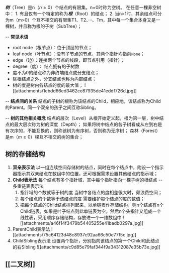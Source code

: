 ***树***（Tree）是n（$n \ge 0$）个结点的有限集。n=0时称为空树。
在任意一棵非空树中：
	1. 有且仅有一个特定的称为***根***（Root）的结点；
	2. 当n>1时，其余结点可分为m（m>0）个互不相交的有限集T1、T2、···、Tm，其中每一个集合本身又是一棵树，并且称为根的子树（SubTree）；

 -- **常见术语**
 - root node（根节点）：位于顶层的节点；
 - leaf node（叶节点）：没有子节点的节点，其两个指针均指向`None`；
 - edge（边）：连接两个节点的线段，即节点引用（指针）；
 - degree（度）： 结点拥有的子树数
- 度不为0的结点称为非终端结点或分支结点；
- 除根结点之外，分支结点也称为内部结点；
- 树的度是树内各结点的度的最大值；
![[attachments/1ebdd66ed3462ce87935de41eddf726d.jpg]]

 -- **结点间的关系**
 结点的子树的根称为该结点的Child，相应地，该结点称为Child的Parent。同一个双亲的孩子之间互称Sibling。

 -- **树的其他相关概念**
 结点的层次（Level）从根开始定义起，根为第一层，树中结点的最大层次称为树的深度（Depth）；
 如果将树中结点的各子树看成从左到右是有次序的，不能互换的，则称该树为有序树，否则称为无序树；
 森林（Forest）是m（$m \ge 0$）棵互不相交的树的集合；

## 树的存储结构
1. **双亲表示法**
	以一组连续空间存储树的结点，同时在每个结点中，附设一个指示器指示其双亲结点在数组中的位置，还可根据需求设置其他结点的指示域；
2. **Child表示法**
	每个结点有多个指针域，其中每个指针指向一棵子树的根结点 -- 多重链表表示法
	1. 指针域的个数就等于树的度
		当树中各结点的度相差很大时，颇浪费空间；
	2. 每个结点的个数等于该结点的度
		需要维护每个结点的度的数值；
	3. 把每个结点的Child结点排列起来，以单链表作存储结构，则n个结点有n个Child链表，如果是叶子结点则此单链表为空。然后n个头指针又组成一个线性表，采用顺序存储结构，存放进一个一维数组中
		![[attachments/a46f14f3479b54405255e41badb0297a.jpg]]
3. ParentChild表示法
	![[attachments/75c64123d48c8937c92aa66c50e77f5c.jpg]]
4. ChildSibling表示法
	设置两个指针，分别指向该结点的第一个Child和此结点的右Sibling
	![[attachments/c9d85e79faf344f9a34312087e35b73e.jpg]]

## [[二叉树]]